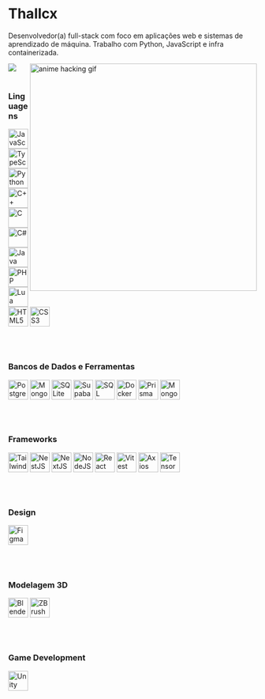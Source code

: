 <div>
  <div>
    <h1>Thallcx</h1>
    <p>
      Desenvolvedor(a) full-stack com foco em aplicações web e sistemas de aprendizado de máquina.
      Trabalho com Python, JavaScript e infra containerizada.
    </p>
  </div>

  <div>
    <img
      src="https://media.tenor.com/m1Mr-khUDVgAAAAC/anime-hacking.gif"
      alt="anime hacking gif"
      width="460"
      align="right"
    >
  </div>
</div>


<div>
    <picture>
  <source
    srcset="https://github-readme-stats.vercel.app/api?username=thall-ux&show_icons=true&theme=dark"
    media="(prefers-color-scheme: dark)"
  />
  <source
    srcset="https://github-readme-stats.vercel.app/api?username=thall-ux&show_icons=true"
    media="(prefers-color-scheme: light), (prefers-color-scheme: no-preference)"
  />
  <img src="https://github-readme-stats.vercel.app/api?username=anuraghazra&show_icons=true" />
</picture>
</div>
<div style="display: inline_block"><br>

  <!-- === LINGUAGENS DE PROGRAMAÇÃO === -->
  <h3>Linguagens</h3>
  <img align="center" alt="JavaScript" height="40" width="40" src="https://cdn.jsdelivr.net/gh/devicons/devicon/icons/javascript/javascript-original.svg">
  <img align="center" alt="TypeScript" height="40" width="40" src="https://cdn.jsdelivr.net/gh/devicons/devicon/icons/typescript/typescript-original.svg">
  <img align="center" alt="Python" height="40" width="40" src="https://cdn.jsdelivr.net/gh/devicons/devicon/icons/python/python-original.svg">
  <img align="center" alt="C++" height="40" width="40" src="https://cdn.jsdelivr.net/gh/devicons/devicon/icons/cplusplus/cplusplus-original.svg">
  <img align="center" alt="C" height="40" width="40" src="https://cdn.jsdelivr.net/gh/devicons/devicon/icons/c/c-original.svg">
  <img align="center" alt="C#" height="40" width="40" src="https://cdn.jsdelivr.net/gh/devicons/devicon/icons/csharp/csharp-original.svg">
  <img align="center" alt="Java" height="40" width="40" src="https://cdn.jsdelivr.net/gh/devicons/devicon/icons/java/java-original.svg">
  <img align="center" alt="PHP" height="40" width="40" src="https://cdn.jsdelivr.net/gh/devicons/devicon/icons/php/php-original.svg">
  <img align="center" alt="Lua" height="40" width="40" src="https://cdn.jsdelivr.net/gh/devicons/devicon/icons/lua/lua-original.svg">
  <img align="center" alt="HTML5" height="40" width="40" src="https://cdn.jsdelivr.net/gh/devicons/devicon/icons/html5/html5-original.svg">
  <img align="center" alt="CSS3" height="40" width="40" src="https://cdn.jsdelivr.net/gh/devicons/devicon/icons/css3/css3-original.svg">

  <br><br>

  <!-- === BANCO DE DADOS E FERRAMENTAS === -->
  <h3>Bancos de Dados e Ferramentas</h3>
  <img align="center" alt="PostgreSQL" height="40" width="40" src="https://cdn.jsdelivr.net/gh/devicons/devicon/icons/postgresql/postgresql-original.svg">
  <img align="center" alt="MongoDB" height="40" width="40" src="https://cdn.jsdelivr.net/gh/devicons/devicon/icons/mongodb/mongodb-original.svg">
  <img align="center" alt="SQLite" height="40" width="40" src="https://cdn.jsdelivr.net/gh/devicons/devicon/icons/sqlite/sqlite-original.svg">
  <img align="center" alt="Supabase" height="40" width="40" src="https://seeklogo.com/images/S/supabase-logo-DCC676FFE2-seeklogo.com.png">
  <img align="center" alt="SQL" height="40" width="40" src="https://cdn-icons-png.flaticon.com/512/4492/4492311.png">
  <img align="center" alt="Docker" height="40" width="40" src="https://cdn.jsdelivr.net/gh/devicons/devicon/icons/docker/docker-original.svg">
  <img align="center" alt="Prisma" height="40" width="40" src="https://cdn.jsdelivr.net/gh/devicons/devicon/icons/prisma/prisma-original.svg">
  <img align="center" alt="Mongoose" height="40" width="40" src="https://cdn.jsdelivr.net/gh/devicons/devicon/icons/mongodb/mongodb-plain-wordmark.svg">

  <br><br>

  <!-- === FRAMEWORKS === -->
  <h3>Frameworks</h3>
  <img align="center" alt="TailwindCSS" height="40" width="40" src="https://cdn.jsdelivr.net/gh/devicons/devicon/icons/tailwindcss/tailwindcss-original.svg">
  <img align="center" alt="NestJS" height="40" width="40" src="https://cdn.jsdelivr.net/gh/devicons/devicon/icons/nestjs/nestjs-original.svg">
  <img align="center" alt="NextJS" height="40" width="40" src="https://cdn.jsdelivr.net/gh/devicons/devicon/icons/nextjs/nextjs-original.svg">
  <img align="center" alt="NodeJS" height="40" width="40" src="https://cdn.jsdelivr.net/gh/devicons/devicon/icons/nodejs/nodejs-original.svg">
  <img align="center" alt="React" height="40" width="40" src="https://cdn.jsdelivr.net/gh/devicons/devicon/icons/react/react-original.svg">
  <img align="center" alt="Vitest" height="40" width="40" src="https://vitest.dev/logo-shadow.svg">
  <img align="center" alt="Axios" height="40" width="40" src="https://axios-http.com/assets/favicon.ico">
  <img align="center" alt="TensorFlow" height="40" width="40" src="https://cdn.jsdelivr.net/gh/devicons/devicon/icons/tensorflow/tensorflow-original.svg">


  <br><br>

  <!-- === DESIGN === -->
  <h3>Design</h3>
  <img align="center" alt="Figma" height="40" width="40" src="https://cdn.jsdelivr.net/gh/devicons/devicon/icons/figma/figma-original.svg">

  <br><br>

  <!-- === MODELAGEM 3D === -->
  <h3>Modelagem 3D</h3>
  <img align="center" alt="Blender" height="40" width="40" src="https://cdn.jsdelivr.net/gh/devicons/devicon/icons/blender/blender-original.svg">
  <img align="center" alt="ZBrush" height="40" width="40" src="https://www.svgrepo.com/show/508998/zbrush.svg">

  <br><br>

  <!-- === GAME DEVELOPMENT === -->
  <h3>Game Development</h3>
  <img align="center" alt="Unity" height="40" width="40" src="https://cdn.jsdelivr.net/gh/devicons/devicon/icons/unity/unity-original.svg">

</div>

